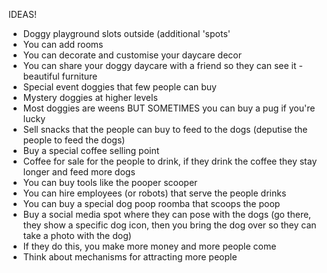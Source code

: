 IDEAS!
- Doggy playground slots outside (additional 'spots'
- You can add rooms
- You can decorate and customise your daycare decor
- You can share your doggy daycare with a friend so they can see it - beautiful furniture 
- Special event doggies that few people can buy
- Mystery doggies at higher levels
- Most doggies are weens BUT SOMETIMES you can buy a pug if you're lucky
- Sell snacks that the people can buy to feed to the dogs (deputise the people to feed the dogs) 
- Buy a special coffee selling point
- Coffee for sale for the people to drink, if they drink the coffee they stay longer and feed more dogs
- You can buy tools like the pooper scooper
- You can hire employees (or robots) that serve the people drinks 
- You can buy a special dog poop roomba that scoops the poop
- Buy a social media spot where they can pose with the dogs (go there, they show a specific dog icon, then you bring the dog over so they can take a photo with the dog)
- If they do this, you make more money and more people come
- Think about mechanisms for attracting more people 
